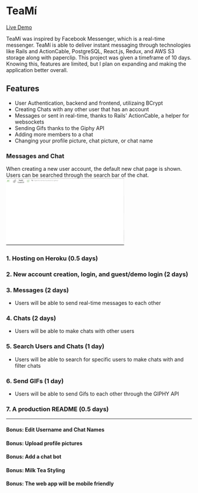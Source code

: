 # TeaMí

[Live Demo](https://tea-mi.herokuapp.com)

TeaMí was inspired by Facebook Messenger, which is a real-time messenger. TeaMí is able to deliver instant messaging through technologies like Rails and ActionCable, PostgreSQL, React.js, Redux, and AWS S3 storage along with paperclip. This project was given a timeframe of 10 days. Knowing this, features are limited, but I plan on expanding and making the application better overall.


## Features
  * User Authentication, backend and frontend, utilizaing BCrypt
  * Creating Chats with any other user that has an account
  * Messages or sent in real-time, thanks to Rails' ActionCable, a helper for websockets
  * Sending Gifs thanks to the Giphy API
  * Adding more members to a chat
  * Changing your profile picture, chat picture, or chat name


### Messages and Chat

When creating a new user account, the default new chat page is shown. Users can be searched through the search bar of the chat.
![NewChat](https://github.com/Lawrenccee/TeaMi/blob/master/readme/new_chat.gif)


### 1. Hosting on Heroku (0.5 days)

### 2. New account creation, login, and guest/demo login (2 days)

### 3. Messages (2 days)
* Users will be able to send real-time messages to each other

### 4. Chats (2 days)
* Users will be able to make chats with other users

### 5. Search Users and Chats (1 day)
* Users will be able to search for specific users to make chats with and filter chats

### 6. Send GIFs (1 day)
* Users will be able to send Gifs to each other through the GIPHY API

### 7. A production README (0.5 days)

***

#### Bonus: Edit Username and Chat Names
#### Bonus: Upload profile pictures
#### Bonus: Add a chat bot
#### Bonus: Milk Tea Styling
#### Bonus: The web app will be mobile friendly

<!-- ## 4. Bonus: The web app will be mobile friendly. -->

<!-- ## 5. Bonus: Users will be able to give nicknames to each other, that only exists in specific chats. -->

<!-- ## 6. Bonus: Users will be able to change bubble colors for certain users. -->

<!-- ## 7. Bonus: The web app will have a night mode. -->

<!-- ## 8. Bonus: Users will be able to send stickers or emojis to each other. -->

<!-- ## 9. Bonus: Users will be able to send voice and video calls to each other. -->
